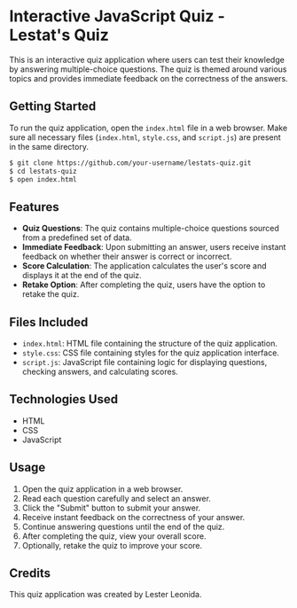 # Interactive JavaScript Quiz - Lestat's Quiz

This is an interactive quiz application where users can test their knowledge by answering multiple-choice questions. The quiz is themed around various topics and provides immediate feedback on the correctness of the answers.

## Getting Started

To run the quiz application, open the `index.html` file in a web browser. Make sure all necessary files (`index.html`, `style.css`, and `script.js`) are present in the same directory.

```bash
$ git clone https://github.com/your-username/lestats-quiz.git
$ cd lestats-quiz
$ open index.html

```

## Features

- **Quiz Questions**: The quiz contains multiple-choice questions sourced from a predefined set of data.
- **Immediate Feedback**: Upon submitting an answer, users receive instant feedback on whether their answer is correct or incorrect.
- **Score Calculation**: The application calculates the user's score and displays it at the end of the quiz.
- **Retake Option**: After completing the quiz, users have the option to retake the quiz.

## Files Included

- `index.html`: HTML file containing the structure of the quiz application.
- `style.css`: CSS file containing styles for the quiz application interface.
- `script.js`: JavaScript file containing logic for displaying questions, checking answers, and calculating scores.

## Technologies Used

- HTML
- CSS
- JavaScript

## Usage

1. Open the quiz application in a web browser.
2. Read each question carefully and select an answer.
3. Click the "Submit" button to submit your answer.
4. Receive instant feedback on the correctness of your answer.
5. Continue answering questions until the end of the quiz.
6. After completing the quiz, view your overall score.
7. Optionally, retake the quiz to improve your score.

## Credits

This quiz application was created by Lester Leonida.

